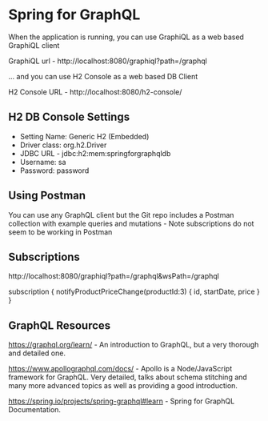 # Spring for GraphQL

When the application is running, you can use GraphiQL as a web based GraphiQL client

GraphiQL url - http://localhost:8080/graphiql?path=/graphql

... and you can use H2 Console as a web based DB Client

H2 Console URL - http://localhost:8080/h2-console/

## H2 DB Console Settings

* Setting Name: Generic H2 (Embedded)
* Driver class: org.h2.Driver
* JDBC URL - jdbc:h2:mem:springforgraphqldb
* Username: sa
* Password: password

## Using Postman

You can use any GraphQL client but the Git repo includes a Postman collection with
example queries and mutations - Note subscriptions do not seem to be working in Postman

## Subscriptions

http://localhost:8080/graphiql?path=/graphql&wsPath=/graphql

subscription {
    notifyProductPriceChange(productId:3) {
        id,
        startDate,
        price
    }
}

## GraphQL Resources

https://graphql.org/learn/ - An introduction to GraphQL, but a very thorough and detailed one.

https://www.apollographql.com/docs/ - Apollo is a Node/JavaScript framework for GraphQL. Very detailed, talks about 
    schema stitching and many more advanced topics as well as providing a good introduction.

https://spring.io/projects/spring-graphql#learn - Spring for GraphQL Documentation.



